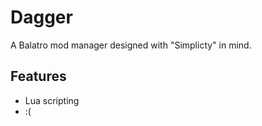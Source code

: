 # Dagger

A Balatro mod manager designed with "Simplicty" in mind.

## Features
- Lua scripting
- :(
